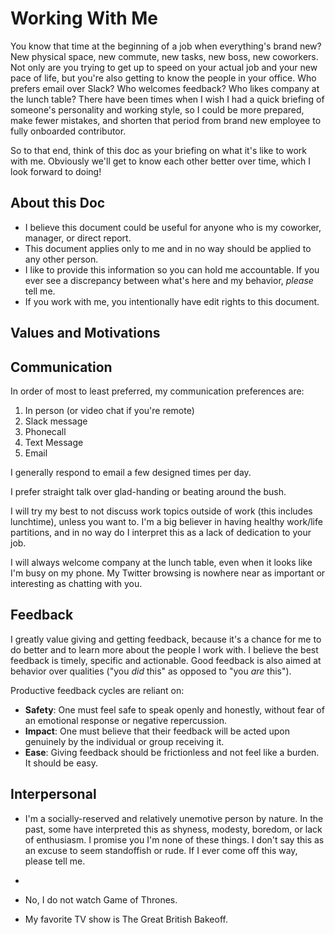 # Working With Me

You know that time at the beginning of a job when everything's brand new? New physical space, new commute, new tasks, new boss, new coworkers. Not only are you trying to get up to speed on your actual job and your new pace of life, but you're also getting to know the people in your office. Who prefers email over Slack? Who welcomes feedback? Who likes company at the lunch table? There have been times when I wish I had a quick briefing of someone's personality and working style, so I could be more prepared, make fewer mistakes, and shorten that period from brand new employee to fully onboarded contributor. 

So to that end, think of this doc as your briefing on what it's like to work with me. Obviously we'll get to know each other better over time, which I look forward to doing!

## About this Doc
- I believe this document could be useful for anyone who is my coworker, manager, or direct report. 
- This document applies only to me and in no way should be applied to any other person.
- I like to provide this information so you can hold me accountable. If you ever see a discrepancy between what's here and my behavior, _please_ tell me.
- If you work with me, you intentionally have edit rights to this document.

## Values and Motivations

## Communication

In order of most to least preferred, my communication preferences are:

1. In person (or video chat if you're remote)
2. Slack message
3. Phonecall
4. Text Message
5. Email

I generally respond to email a few designed times per day. 

I prefer straight talk over glad-handing or beating around the bush. 

I will try my best to not discuss work topics outside of work (this includes lunchtime), unless you want to. I'm a big believer in having healthy work/life partitions, and in no way do I interpret this as a lack of dedication to your job.

I will always welcome company at the lunch table, even when it looks like I'm busy on my phone. My Twitter browsing is nowhere near as important or interesting as chatting with you. 

## Feedback

I greatly value giving and getting feedback, because it's a chance for me to do better and to learn more about the people I work with. I believe the best feedback is timely, specific and actionable. Good feedback is also aimed at behavior over qualities ("you _did_ this" as opposed to "you _are_ this").

Productive feedback cycles are reliant on:
- **Safety**: One must feel safe to speak openly and honestly, without fear of an emotional response or negative repercussion.
- **Impact**: One must believe that their feedback will be acted upon genuinely by the individual or group receiving it.
- **Ease**: Giving feedback should be frictionless and not feel like a burden. It should be easy. 

## Interpersonal

- I'm a socially-reserved and relatively unemotive person by nature. In the past, some have interpreted this as shyness, modesty, boredom, or lack of enthusiasm.  I promise you I'm none of these things. I don't say this as an excuse to seem standoffish or rude. If I ever come off this way, please tell me. 

- 

- No, I do not watch Game of Thrones. 

- My favorite TV show is The Great British Bakeoff. 

